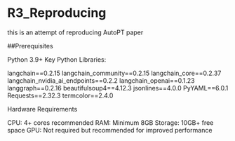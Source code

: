 # R3_Reproducing

this is an attempt of reproducing AutoPT paper

##Prerequisites

Python 3.9+
Key Python Libraries:

langchain==0.2.15
langchain_community==0.2.15
langchain_core==0.2.37
langchain_nvidia_ai_endpoints==0.2.2
langchain_openai==0.1.23
langgraph==0.2.16
beautifulsoup4==4.12.3
jsonlines==4.0.0
PyYAML==6.0.1
Requests==2.32.3
termcolor==2.4.0

Hardware Requirements

CPU: 4+ cores recommended
RAM: Minimum 8GB
Storage: 10GB+ free space
GPU: Not required but recommended for improved performance
